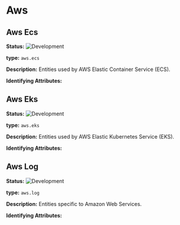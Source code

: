 <!-- NOTE: THIS FILE IS AUTOGENERATED. DO NOT EDIT BY HAND. -->
<!-- see templates/registry/markdown/entity_namespace.md.j2 -->




# Aws



## Aws Ecs

**Status:** ![Development](https://img.shields.io/badge/-development-blue)

**type:** `aws.ecs`

**Description:** Entities used by AWS Elastic Container Service (ECS).


**Identifying Attributes:**


## Aws Eks

**Status:** ![Development](https://img.shields.io/badge/-development-blue)

**type:** `aws.eks`

**Description:** Entities used by AWS Elastic Kubernetes Service (EKS).


**Identifying Attributes:**


## Aws Log

**Status:** ![Development](https://img.shields.io/badge/-development-blue)

**type:** `aws.log`

**Description:** Entities specific to Amazon Web Services.


**Identifying Attributes:**


